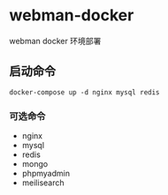 # webman-docker
webman docker 环境部署

## 启动命令
`docker-compose up -d nginx mysql redis`

### 可选命令
- nginx
- mysql
- redis
- mongo
- phpmyadmin
- meilisearch